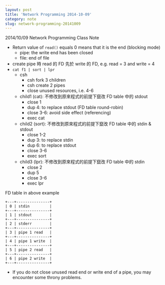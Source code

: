 ```yaml
---
layout: post
title: 'Network Programming 2014-10-09'
category: note
slug: network-programming-20141009
---
```

2014/10/09 Network Programming Class Note

- Return value of `read()` equals 0 means that it is the end (blocking mode)
    - pipe: the write end has been closed
    - file: end of file
- create pipe 時 read 的 FD 先於 write 的 FD, e.g. read = 3 and write = 4
- `cat f1 | sort | lpr`
    - csh
        - csh fork 3 children
        - csh create 2 pipes
        - close unused resources, i.e. 4-6
    - child1 (cat): 不修改到原來程式的前提下竄改 FD table 中的 stdout
        - close 1
        - dup 4: to replace stdout (FD table round-robin)
        - close 3-6: avoid side effect (referencing)
        - exec cat
    - child2 (sort): 不修改到原來程式的前提下竄改 FD table 中的 stdin & stdout
        - close 1-2
        - dup 3: to replace stdin
        - dup 6: to replace stdout
        - close 3-6
        - exec sort
    - child3 (lpr): 不修改到原來程式的前提下竄改 FD table 中的 stdin
        - close 2
        - dup 5
        - close 3-6
        - exec lpr

FD table in above example

```
+---+---------------+
| 0 | stdin         |
+---+---------------+
| 1 | stdout        |
+---+---------------+
| 2 | stderr        |
+---+---------------+
| 3 | pipe 1 read   |
+---+---------------+
| 4 | pipe 1 write  |
+---+---------------+
| 5 | pipe 2 read   |
+---+---------------+
| 6 | pipe 2 write  |
+---+---------------+
```

- If you do not close unused read end or write end of a pipe, you may encounter
  some throny problems.
